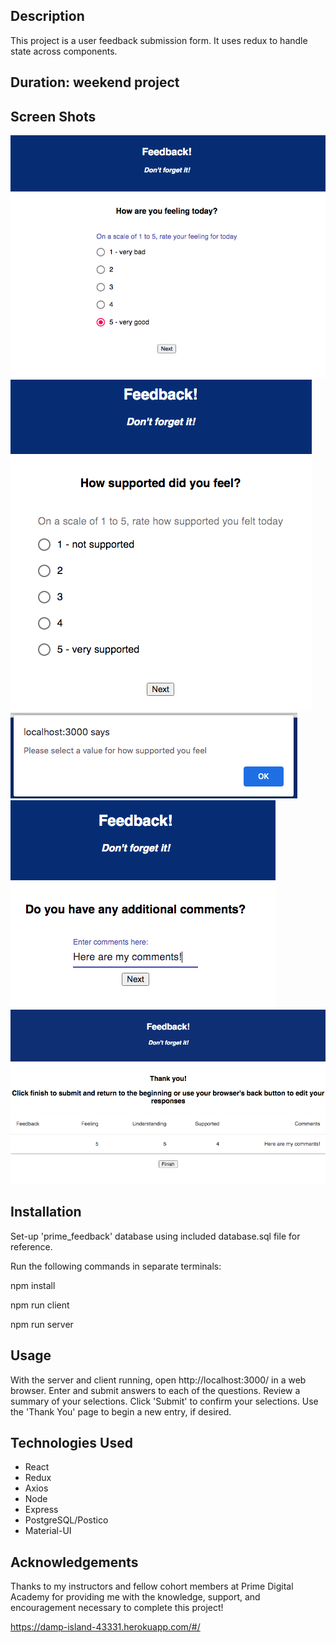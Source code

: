 ## Description

This project is a user feedback submission form. It uses redux to handle state across components.

## Duration: weekend project

## Screen Shots

![Screenshot 1](./images/1.png)
![Screenshot 2](./images/2.png)
![Screenshot 3](./images/3.png)
![Screenshot 4](./images/4.png)
![Screenshot 5](./images/5.png)

## Installation

Set-up 'prime_feedback' database using included database.sql file for reference.

Run the following commands in separate terminals:

npm install

npm run client

npm run server

## Usage

With the server and client running, open http://localhost:3000/ in a web browser. Enter and submit answers to each of the questions.
Review a summary of your selections.
Click 'Submit' to confirm your selections.
Use the 'Thank You' page to begin a new entry, if desired.

## Technologies Used

- React
- Redux
- Axios
- Node
- Express
- PostgreSQL/Postico
- Material-UI

## Acknowledgements

Thanks to my instructors and fellow cohort members at Prime Digital Academy for providing me with the knowledge, support, and encouragement necessary to complete this project!

https://damp-island-43331.herokuapp.com/#/
